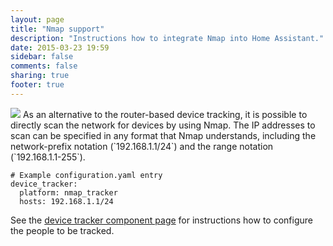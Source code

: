 ```yaml
---
layout: page
title: "Nmap support"
description: "Instructions how to integrate Nmap into Home Assistant."
date: 2015-03-23 19:59
sidebar: false
comments: false
sharing: true
footer: true
---
```


<img src='/images/supported_brands/network-workgroup.png' class='brand pull-right' />
As an alternative to the router-based device tracking, it is possible to directly scan the network for devices by using Nmap. The IP addresses to scan can be specified in any format that Nmap understands, including the network-prefix notation (`192.168.1.1/24`) and the range notation (`192.168.1.1-255`).

```
# Example configuration.yaml entry
device_tracker:
  platform: nmap_tracker
  hosts: 192.168.1.1/24
```

See the [device tracker component page](/components/device_tracker.html) for instructions how to configure the people to be tracked.
